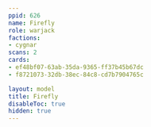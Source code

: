 ```yaml
---
ppid: 626
name: Firefly
role: warjack
factions:
- cygnar
scans: 2
cards:
- ef48bf07-63ab-35da-9365-ff37b45b67dc
- f8721073-32db-38ec-84c8-cd7b7904765c

layout: model
title: Firefly
disableToc: true
hidden: true
---
```

